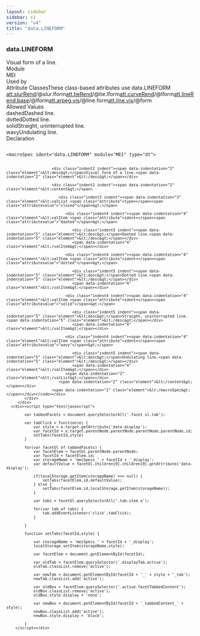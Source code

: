 ```yaml
---
layout: sidebar
sidebar: s1
version: "v4"
title: "data.LINEFORM"
---
```

<div class="specPage">
   <div class="datatypeSpec">
      <h3 id="data.LINEFORM">data.LINEFORM</h3>
      <div class="specs">
         <div class="desc">Visual form of a line.</div>
         <div class="facet module">
            <div class="label">Module</div>
            <div class="statement text">MEI</div>
         </div>
         <div class="facet usedBy" id="usedBy">
            <div class="label">Used by</div>
            <div class="statement list">
               <div class="classBox dtBox" title="Attribute Classes">
                  <div class="classHeading"><label class="classLabel">Attribute Classes</label><span class="classDesc">These class-based attributes use data.LINEFORM</span></div>
                  <div class="classContent"><span class="ident attclass" data-ident="att.slurRend" data-module="MEI.cmn"><a class="classLink" title="Attributes that describe the rendition of slurs." href="{{ site.baseurl }}/{{ page.version }}/attribute-classes/att.slurrend.html">att.slurRend</a>/<span title="">@slur.lform</span></span><span class="ident attclass" data-ident="att.tieRend" data-module="MEI.cmn"><a class="classLink" title="Attributes that describe the rendition of ties." href="{{ site.baseurl }}/{{ page.version }}/attribute-classes/att.tierend.html">att.tieRend</a>/<span title="">@tie.lform</span></span><span class="ident attclass" data-ident="att.curveRend" data-module="MEI.shared"><a class="classLink" title="Attributes that record the visual rendition of curves." href="{{ site.baseurl }}/{{ page.version }}/attribute-classes/att.curverend.html">att.curveRend</a>/<span title="Describes the line style of a curve.">@lform</span></span><span class="ident attclass" data-ident="att.lineRend.base" data-module="MEI.shared"><a class="classLink" title="Attributes that record the basic visual rendition of lines." href="{{ site.baseurl }}/{{ page.version }}/attribute-classes/att.linerend.base.html">att.lineRend.base</a>/<span title="Describes the line style of a line.">@lform</span></span><span class="ident attclass" data-ident="att.arpeg.vis" data-module="MEI.visual"><a class="classLink" title="Visual domain attributes." href="{{ site.baseurl }}/{{ page.version }}/attribute-classes/att.arpeg.vis.html">att.arpeg.vis</a>/<span title="Visual form of the line.">@line.form</span></span><span class="ident attclass" data-ident="att.line.vis" data-module="MEI.visual"><a class="classLink" title="Attributes for describing the visual appearance of a line." href="{{ site.baseurl }}/{{ page.version }}/attribute-classes/att.line.vis.html">att.line.vis</a>/<span title="Visual form of the line.">@form</span></span></div>
               </div>
            </div>
         </div>
         <div class="facet allowedValues" id="allowedValues">
            <div class="label">Allowed Values</div>
            <div class="statement list">
               <div class="dataValueBox" id="dashed"><span class="dataValue ident">dashed</span><span class="dataValue desc">Dashed line.</span></div>
               <div class="dataValueBox" id="dotted"><span class="dataValue ident">dotted</span><span class="dataValue desc">Dotted line.</span></div>
               <div class="dataValueBox" id="solid"><span class="dataValue ident">solid</span><span class="dataValue desc">Straight, uninterrupted line.</span></div>
               <div class="dataValueBox" id="wavy"><span class="dataValue ident">wavy</span><span class="dataValue desc">Undulating line.</span></div>
            </div>
         </div>
         <div class="facet declaration">
            <div class="label">Declaration</div>
            <div class="statement declaration">
               <div class="code" xml:space="preserve" data-lang="ODD"><code>
                     <div class="indent1 indent"><span data-indentation="1" class="element">&lt;macroSpec <span class="attribute">ident=</span><span class="attributevalue">"data.LINEFORM"</span> <span class="attribute">module=</span><span class="attributevalue">"MEI"</span> <span class="attribute">type=</span><span class="attributevalue">"dt"</span>&gt;</span>
                        
                        <div class="indent2 indent"><span data-indentation="2" class="element">&lt;desc&gt;</span>Visual form of a line.<span data-indentation="2" class="element">&lt;/desc&gt;</span></div>
                        
                        <div class="indent2 indent"><span data-indentation="2" class="element">&lt;content&gt;</span>
                           
                           <div class="indent3 indent"><span data-indentation="3" class="element">&lt;valList <span class="attribute">type=</span><span class="attributevalue">"closed"</span>&gt;</span>
                              
                              <div class="indent4 indent"><span data-indentation="4" class="element">&lt;valItem <span class="attribute">ident=</span><span class="attributevalue">"dashed"</span>&gt;</span>
                                 
                                 <div class="indent5 indent"><span data-indentation="5" class="element">&lt;desc&gt;</span>Dashed line.<span data-indentation="5" class="element">&lt;/desc&gt;</span></div>
                                 <span data-indentation="4" class="element">&lt;/valItem&gt;</span></div>
                              
                              <div class="indent4 indent"><span data-indentation="4" class="element">&lt;valItem <span class="attribute">ident=</span><span class="attributevalue">"dotted"</span>&gt;</span>
                                 
                                 <div class="indent5 indent"><span data-indentation="5" class="element">&lt;desc&gt;</span>Dotted line.<span data-indentation="5" class="element">&lt;/desc&gt;</span></div>
                                 <span data-indentation="4" class="element">&lt;/valItem&gt;</span></div>
                              
                              <div class="indent4 indent"><span data-indentation="4" class="element">&lt;valItem <span class="attribute">ident=</span><span class="attributevalue">"solid"</span>&gt;</span>
                                 
                                 <div class="indent5 indent"><span data-indentation="5" class="element">&lt;desc&gt;</span>Straight, uninterrupted line.<span data-indentation="5" class="element">&lt;/desc&gt;</span></div>
                                 <span data-indentation="4" class="element">&lt;/valItem&gt;</span></div>
                              
                              <div class="indent4 indent"><span data-indentation="4" class="element">&lt;valItem <span class="attribute">ident=</span><span class="attributevalue">"wavy"</span>&gt;</span>
                                 
                                 <div class="indent5 indent"><span data-indentation="5" class="element">&lt;desc&gt;</span>Undulating line.<span data-indentation="5" class="element">&lt;/desc&gt;</span></div>
                                 <span data-indentation="4" class="element">&lt;/valItem&gt;</span></div>
                              <span data-indentation="3" class="element">&lt;/valList&gt;</span></div>
                           <span data-indentation="2" class="element">&lt;/content&gt;</span></div>
                        <span data-indentation="1" class="element">&lt;/macroSpec&gt;</span></div></code></div>
            </div>
         </div>
      </div><script type="text/javascript">
            
            var tabbedFacets = document.querySelectorAll('.facet ul.tab');
            
            var tabClick = function(e) {
                var style = e.target.getAttribute('data-display');
                var facetId = e.target.parentNode.parentNode.parentNode.parentNode.id;
                setTabs(facetId,style)
            }
            
            for(var facetUl of tabbedFacets) {
                var facetElem = facetUl.parentNode.parentNode;
                var facetId = facetElem.id;
                var storageName = 'meiSpecs_' + facetId + '_display';
                var defaultValue = facetUl.children[0].children[0].getAttribute('data-display');
                
                if(localStorage.getItem(storageName) === null) {
                    setTabs(facetElem.id,defaultValue);
                } else {
                    setTabs(facetElem.id,localStorage.getItem(storageName));
                }
                
                var tabs = facetUl.querySelectorAll('.tab-item a');
                
                for(var tab of tabs) {
                    tab.addEventListener('click',tabClick);
                }
                
            }
            
            function setTabs(facetId,style) {
                
                var storageName = 'meiSpecs_' + facetId + '_display';
                localStorage.setItem(storageName,style);
                
                var facetElem = document.getElementById(facetId);
                
                var oldTab = facetElem.querySelector('.displayTab.active');
                oldTab.classList.remove('active');
                
                var newTab = document.getElementById(facetId + '_' + style + '_tab');
                newTab.classList.add('active');
                
                var oldBox = facetElem.querySelector('.active.facetTabbedContent');
                oldBox.classList.remove('active');
                oldBox.style.display = 'none';
                
                var newBox = document.getElementById(facetId + '_tabbedContent_' + style);
                newBox.classList.add('active');
                newBox.style.display = 'block';
                
            }
        </script></div>
</div>
